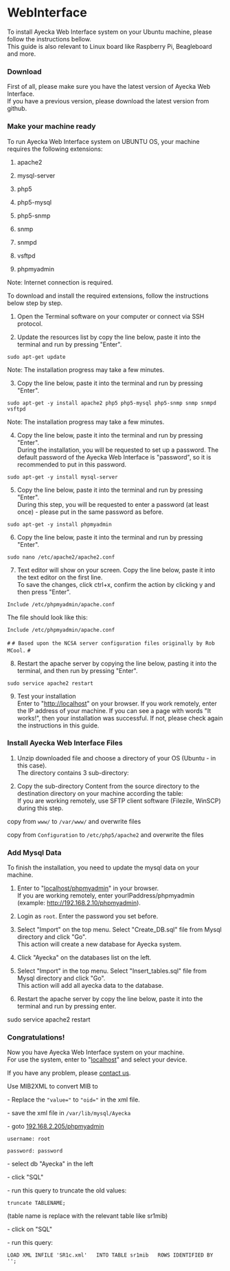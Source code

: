 WebInterface
============

To install Ayecka Web Interface system on your Ubuntu machine, please follow the instructions bellow.  
This guide is also relevant to Linux board like Raspberry Pi, Beagleboard and more.

### Download

First of all, please make sure you have the latest version of Ayecka Web Interface.   
If you have a previous version, please download the latest version from github.

### Make your machine ready

To run Ayecka Web Interface system on UBUNTU OS, your machine requires the following extensions:

1. apache2

2. mysql-server

3. php5

4. php5-mysql

5. php5-snmp

6. snmp

7. snmpd

8. vsftpd

9. phpmyadmin

Note: Internet connection is required. 

To download and install the required extensions, follow the instructions below step by step.   
  

1. Open the Terminal software on your computer or connect via SSH protocol.

2. Update the resources list by copy the line below, paste it into the terminal and run by pressing "Enter".

`sudo apt-get update`

Note: The installation progress may take a few minutes.

3. Copy the line below, paste it into the terminal and run by pressing "Enter".

`sudo apt-get -y install apache2 php5 php5-mysql php5-snmp snmp snmpd vsftpd`

Note: The installation progress may take a few minutes.

4. Copy the line below, paste it into the terminal and run by pressing "Enter".  
During the installation, you will be requested to set up a password. The default password of the Ayecka Web Interface is "password", so it is recommended to put in this password.

`sudo apt-get -y install mysql-server`

5. Copy the line below, paste it into the terminal and run by pressing "Enter".  
During this step, you will be requested to enter a password (at least once) - please put in the same password as before.

`sudo apt-get -y install phpmyadmin`

6. Copy the line below, paste it into the terminal and run by pressing "Enter".

`sudo nano /etc/apache2/apache2.conf`

7. Text editor will show on your screen. Copy the line below, paste it into the text editor on the first line.  
To save the changes, click ctrl+x, confirm the action by clicking y and then press "Enter".

`Include /etc/phpmyadmin/apache.conf`

The file should look like this:

`Include /etc/phpmyadmin/apache.conf`

`#`
`# Based upon the NCSA server configuration files originally by Rob MCool.` 
`#`

8. Restart the apache server by copying the line below, pasting it into the terminal, and then run by pressing "Enter".

`sudo service apache2 restart`

9. Test your installation  
Enter to "[http://localhost][2]" on your browser. If you work remotely, enter the IP address of your machine. If you can see a page with words "It works!", then your installation was successful. If not, please check again the instructions in this guide.

### Install Ayecka Web Interface Files

1. Unzip downloaded file and choose a directory of your OS (Ubuntu - in this case).   
The directory contains 3 sub-directory:

2. Copy the sub-directory Content from the source directory to the destination directory on your machine according the table:   
If you are working remotely, use SFTP client software (Filezile, WinSCP) during this step.   

copy from `www/` to `/var/www/` and overwrite files

copy from `Configuration` to `/etc/php5/apache2` and overwrite the files

### Add Mysql Data

To finish the installation, you need to update the mysql data on your machine.

1. Enter to "[localhost/phpmyadmin][3]" in your browser.   
If you are working remotely, enter yourIPaddress/phpmyadmin (example: http://192.168.2.10/phpmyadmin).

2. Login as `root`. Enter the password you set before.

3. Select "Import" on the top menu. Select "Create_DB.sql" file from Mysql directory and click "Go".   
This action will create a new database for Ayecka system.

4. Click "Ayecka" on the databases list on the left.

5. Select "Import" in the top menu. Select "Insert_tables.sql" file from Mysql directory and click "Go".   
This action will add all ayecka data to the database.

6. Restart the apache server by copy the line below, paste it into the terminal and run by pressing enter.

sudo service apache2 restart

### Congratulations!

Now you have Ayecka Web Interface system on your machine.   
For use the system, enter to "[localhost][2]" and select your device. 

If you have any problem, please [contact us][4].

Use MIB2XML to convert MIB to

\- Replace the `"value="` to `"oid="` in the xml file.

\- save the xml file in `/var/lib/mysql/Ayecka`

\- goto [192.168.2.205/phpmyadmin][5]

  `username: root`

`password: password`

\- select db "Ayecka" in the left

\- click "SQL"

\- run this query to truncate the old values:

`truncate TABLENAME;`

(table name is replace with the relevant table like sr1mib)

\- click on "SQL"

\- run this query:

`LOAD XML INFILE 'SR1c.xml'  
INTO TABLE sr1mib  
ROWS IDENTIFIED BY '';`

[1]: http://www.ayecka.com/webinterface/download.php
[2]: http://localhost/
[3]: http://localhost/phpmyadmin
[4]: http://www.ayecka.com/webinterface/support.php
[5]: http://192.168.2.205/phpmyadmin
